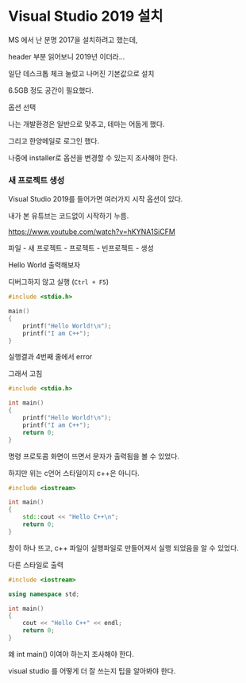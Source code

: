 # Visual Studio 2019 설치

MS 에서 난 분명 2017을 설치하려고 했는데,

header 부분 읽어보니 2019년 이더라...



일단 데스크톱 체크 눌렀고 나머진 기본값으로 설치

6.5GB 정도 공간이 필요했다.



옵션 선택

나는 개발환경은 일반으로 맞추고, 테마는 어둡게 했다.

그리고 한양메일로 로그인 했다.



나중에 installer로 옵션을 변경할 수 있는지 조사해야 한다.





### 새 프로젝트 생성

Visual Studio 2019를 들어가면 여러가지 시작 옵션이 있다.

내가 본 유튜브는 코드없이 시작하기 누름.

<https://www.youtube.com/watch?v=hKYNA1SiCFM>

파일 - 새 프로젝트 - 프로젝트 - 빈프로젝트 - 생성



Hello World 출력해보자

디버그하지 않고 실행 (`Ctrl + F5`)

```c++
#include <stdio.h>

main()
{
	printf("Hello World!\n");
	printf("I am C++");
}

```

실행결과 4번째 줄에서 error



그래서 고침

```c++
#include <stdio.h>

int main()
{
	printf("Hello World!\n");
	printf("I am C++");
	return 0;
}
```

명령 프로토콤 화면이 뜨면서 문자가 출력됨을 볼 수 있었다.



하지만 위는 c언어 스타일이지 c++은 아니다.

```c++
#include <iostream>

int main()
{
	std::cout << "Hello C++\n";
	return 0;
}
```

창이 하나 뜨고, c++ 파일이 실행파일로 만들어져서 실행 되었음을 알 수 있었다.



다른 스타일로 출력 

```c++
#include <iostream>

using namespace std;

int main()
{
	cout << "Hello C++" << endl;
	return 0;
}
```





왜 int main() 이여야 하는지 조사해야 한다.

visual studio 를 어떻게 더 잘 쓰는지 팁을 알아봐야 한다.

